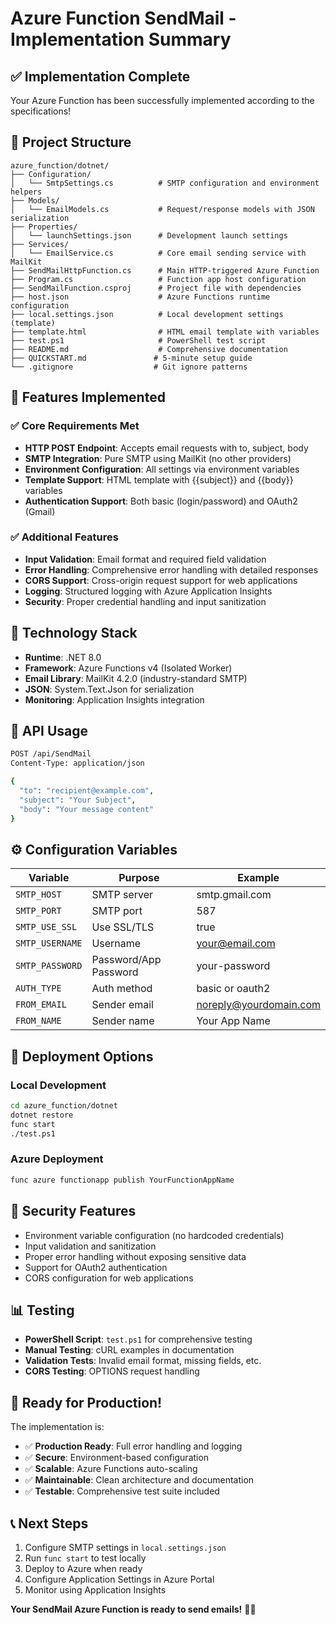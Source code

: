 # Azure Function SendMail - Implementation Summary

## ✅ Implementation Complete

Your Azure Function has been successfully implemented according to the specifications!

## 📁 Project Structure
```
azure_function/dotnet/
├── Configuration/
│   └── SmtpSettings.cs          # SMTP configuration and environment helpers
├── Models/
│   └── EmailModels.cs           # Request/response models with JSON serialization
├── Properties/
│   └── launchSettings.json      # Development launch settings
├── Services/
│   └── EmailService.cs          # Core email sending service with MailKit
├── SendMailHttpFunction.cs      # Main HTTP-triggered Azure Function
├── Program.cs                   # Function app host configuration
├── SendMailFunction.csproj      # Project file with dependencies
├── host.json                    # Azure Functions runtime configuration
├── local.settings.json          # Local development settings (template)
├── template.html                # HTML email template with variables
├── test.ps1                     # PowerShell test script
├── README.md                    # Comprehensive documentation
├── QUICKSTART.md               # 5-minute setup guide
└── .gitignore                  # Git ignore patterns
```

## 🎯 Features Implemented

### ✅ Core Requirements Met
- **HTTP POST Endpoint**: Accepts email requests with to, subject, body
- **SMTP Integration**: Pure SMTP using MailKit (no other providers)
- **Environment Configuration**: All settings via environment variables
- **Template Support**: HTML template with {{subject}} and {{body}} variables
- **Authentication Support**: Both basic (login/password) and OAuth2 (Gmail)

### ✅ Additional Features
- **Input Validation**: Email format and required field validation
- **Error Handling**: Comprehensive error handling with detailed responses
- **CORS Support**: Cross-origin request support for web applications
- **Logging**: Structured logging with Azure Application Insights
- **Security**: Proper credential handling and input sanitization

## 🔧 Technology Stack
- **Runtime**: .NET 8.0
- **Framework**: Azure Functions v4 (Isolated Worker)
- **Email Library**: MailKit 4.2.0 (industry-standard SMTP)
- **JSON**: System.Text.Json for serialization
- **Monitoring**: Application Insights integration

## 📧 API Usage
```bash
POST /api/SendMail
Content-Type: application/json

{
  "to": "recipient@example.com",
  "subject": "Your Subject",
  "body": "Your message content"
}
```

## ⚙️ Configuration Variables
| Variable | Purpose | Example |
|----------|---------|---------|
| `SMTP_HOST` | SMTP server | smtp.gmail.com |
| `SMTP_PORT` | SMTP port | 587 |
| `SMTP_USE_SSL` | Use SSL/TLS | true |
| `SMTP_USERNAME` | Username | your@email.com |
| `SMTP_PASSWORD` | Password/App Password | your-password |
| `AUTH_TYPE` | Auth method | basic or oauth2 |
| `FROM_EMAIL` | Sender email | noreply@yourdomain.com |
| `FROM_NAME` | Sender name | Your App Name |

## 🚀 Deployment Options

### Local Development
```bash
cd azure_function/dotnet
dotnet restore
func start
./test.ps1
```

### Azure Deployment
```bash
func azure functionapp publish YourFunctionAppName
```

## 🔐 Security Features
- Environment variable configuration (no hardcoded credentials)
- Input validation and sanitization
- Proper error handling without exposing sensitive data
- Support for OAuth2 authentication
- CORS configuration for web applications

## 📊 Testing
- **PowerShell Script**: `test.ps1` for comprehensive testing
- **Manual Testing**: cURL examples in documentation
- **Validation Tests**: Invalid email format, missing fields, etc.
- **CORS Testing**: OPTIONS request handling

## 🎉 Ready for Production!

The implementation is:
- ✅ **Production Ready**: Full error handling and logging
- ✅ **Secure**: Environment-based configuration
- ✅ **Scalable**: Azure Functions auto-scaling
- ✅ **Maintainable**: Clean architecture and documentation
- ✅ **Testable**: Comprehensive test suite included

## 📞 Next Steps
1. Configure SMTP settings in `local.settings.json`
2. Run `func start` to test locally
3. Deploy to Azure when ready
4. Configure Application Settings in Azure Portal
5. Monitor using Application Insights

**Your SendMail Azure Function is ready to send emails!** 🚀📧